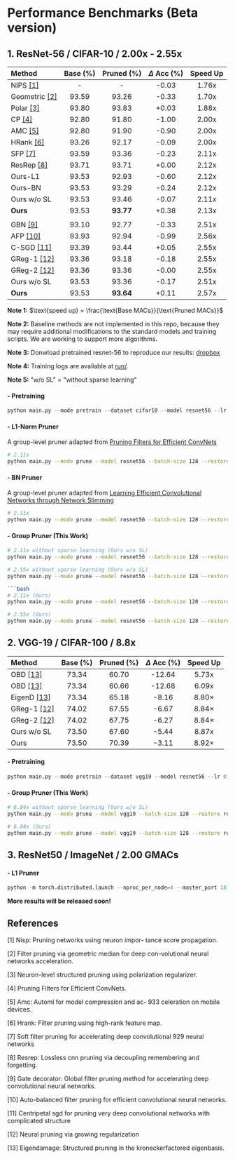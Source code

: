 # Performance Benchmarks (Beta version)


## 1. ResNet-56 / CIFAR-10 / 2.00x - 2.55x

| Method | Base (%) | Pruned (%) | $\Delta$ Acc (%) | Speed Up |
|:--    |:--:  |:--:    |:--: |:--:      |
| NIPS [[1]](#1)  | -    | -      |-0.03 | 1.76x    |
| Geometric [[2]](#2) | 93.59 | 93.26 | -0.33 | 1.70x |
| Polar [[3]](#3)  | 93.80 | 93.83 | +0.03 |1.88x |
| CP  [[4]](#4)   | 92.80 | 91.80 | -1.00 |2.00x |
| AMC [[5]](#5)   | 92.80 | 91.90 | -0.90 |2.00x |
| HRank [[6]](#6) | 93.26 | 92.17 | -0.09 |2.00x |
| SFP  [[7]](#7)  | 93.59 | 93.36 | -0.23 |2.11x |
| ResRep [[8]](#8) | 93.71 | 93.71 | +0.00 |2.12x |
| Ours-L1 | 93.53 | 92.93 | -0.60 | 2.12x |
| Ours-BN | 93.53 | 93.29 | -0.24 | 2.12x |
| Ours w/o SL | 93.53 | 93.46 | -0.07 | 2.11x |
| **Ours** | 93.53 | **93.77** | +0.38 | 2.13x |
||
| GBN [[9]](#9) | 93.10 |  92.77 | -0.33 | 2.51x |
| AFP [[10]](#10)  | 93.93 | 92.94 | -0.99 | 2.56x |
| C-SGD [[11]](#11) | 93.39 | 93.44 | +0.05 | 2.55x |
| GReg-1 [[12]](#12)  | 93.36 | 93.18 | -0.18 | 2.55x |
| GReg-2 [[12]](#12)  | 93.36 | 93.36 | -0.00 | 2.55x |
| Ours w/o SL | 93.53 | 93.36 | -0.17 | 2.51x |
| **Ours** | 93.53 | **93.64** | +0.11 | 2.57x |

**Note 1:** $\text{speed up} = \frac{\text{Base MACs}}{\text{Pruned MACs}}$

**Note 2:** Baseline methods are not implemented in this repo, because they may require additional modifications to the standard models and training scripts. We are working to support more algorithms.

**Note 3:** Donwload pretrained resnet-56 to reproduce our results: [dropbox](https://www.dropbox.com/sh/71s2rlt5zr83i4v/AAAjBCwslVf89TjJ49NHl0Epa?dl=0)

**Note 4:** Training logs are available at [run/](https://github.com/VainF/Torch-Pruning/tree/master/benchmarks/run).

**Note 5:** "w/o SL" = "without sparse learning"

#### - Pretraining
```python
python main.py --mode pretrain --dataset cifar10 --model resnet56 --lr 0.1 --total-epochs 200 --lr-decay-milestones 120,150,180 
```

#### - L1-Norm Pruner
A group-level pruner adapted from [Pruning Filters for Efficient ConvNets](https://arxiv.org/abs/1608.08710)
```bash
# 2.11x
python main.py --mode prune --model resnet56 --batch-size 128 --restore run/cifar10/pretrain/cifar10_resnet56.pth --dataset cifar10  --method l1 --speed-up 2.11 --global-pruning
```

#### - BN Pruner
A group-level pruner adapted from [Learning Efficient Convolutional Networks through Network Slimming](https://arxiv.org/abs/1708.06519)
```bash
# 2.11x
python main.py --mode prune --model resnet56 --batch-size 128 --restore run/cifar10/pretrain/cifar10_resnet56.pth --dataset cifar10  --method slim --speed-up 2.11 --global-pruning --reg 1e-5
```

#### - Group Pruner (This Work)
```bash
# 2.11x without sparse learning (Ours w/o SL)
python main.py --mode prune --model resnet56 --batch-size 128 --restore run/cifar10/pretrain/cifar10_resnet56.pth --dataset cifar10  --method group_norm --speed-up 2.11 --global-pruning

# 2.55x without sparse learning (Ours w/o SL)
python main.py --mode prune --model resnet56 --batch-size 128 --restore run/cifar10/pretrain/cifar10_resnet56.pth --dataset cifar10  --method group_norm --speed-up 2.55 --global-pruning

```bash
# 2.11x (Ours)
python main.py --mode prune --model resnet56 --batch-size 128 --restore run/cifar10/pretrain/cifar10_resnet56.pth --dataset cifar10  --method group_sl --speed-up 2.11 --global-pruning --reg 5e-4

# 2.55x (Ours)
python main.py --mode prune --model resnet56 --batch-size 128 --restore run/cifar10/pretrain/cifar10_resnet56.pth --dataset cifar10  --method group_sl --speed-up 2.55 --global-pruning --reg 5e-4
```

## 2. VGG-19 / CIFAR-100 / 8.8x

| Method | Base (%) | Pruned (%) | $\Delta$ Acc (%) | Speed Up |
|:--    |:--:  |:--:    |:--: |:--:      |
| OBD [[13]](#13) | 73.34 | 60.70 | -12.64 | 5.73x |
| OBD [[13]](#13) | 73.34 | 60.66 | -12.68 | 6.09x |
| EigenD [[13]](#13) | 73.34 | 65.18 | -8.16 |  8.80× |
| GReg-1 [[12]](#12) | 74.02 | 67.55 | -6.67 | 8.84× |
| GReg-2 [[12]](#12) | 74.02 | 67.75 | -6.27 | 8.84× |
| Ours w/o SL | 73.50 | 67.60 | -5.44 |  8.87x |
| Ours | 73.50 | 70.39  | -3.11 | 8.92× |

#### - Pretraining
```python
python main.py --mode pretrain --dataset vgg19 --model resnet56 --lr 0.1 --total-epochs 200 --lr-decay-milestones 120,150,180 
```

#### - Group Pruner (This Work)
```bash
# 8.84x without sparse learning (Ours w/o SL)
python main.py --mode prune --model vgg19 --batch-size 128 --restore run/cifar10/pretrain/cifar100_vgg19.pth --dataset cifar100  --method group_norm --speed-up 8.84 --global-pruning

# 8.84x (Ours)
python main.py --mode prune --model vgg19 --batch-size 128 --restore run/cifar10/pretrain/cifar100_vgg19.pth --dataset cifar100  --method group_sl --speed-up 8.84 --global-pruning --reg 5e-4
```

## 3. ResNet50 / ImageNet / 2.00 GMACs

#### - L1 Pruner
```python
python -m torch.distributed.launch --nproc_per_node=4 --master_port 18119 --use_env main_imagenet.py --model resnet50 --epochs 90 --batch-size 64 --lr-step-size 30 --lr 0.01 --prune --method l1 --pretrained --output-dir run/imagenet/resnet50_sl --target-flops 2.00 --cache-dataset --print-freq 100 --workers 16 --data-path PATH_TO_IMAGENET --output-dir PATH_TO_OUTPUT_DIR # &> output.log
```

**More results will be released soon!**

## References

<a id="1">[1]</a> Nisp: Pruning networks using neuron impor- tance score propagation. 

<a id="2">[2]</a> Filter pruning via geometric median for deep con-volutional neural networks acceleration. 

<a id="3">[3]</a> Neuron-level structured pruning using polarization regularizer.  

<a id="4">[4]</a> Pruning Filters for Efficient ConvNets.

<a id="5">[5]</a> Amc: Automl for model compression and ac- 933 celeration on mobile devices.

<a id="6">[6]</a> Hrank: Filter pruning using high-rank feature map.

<a id="7">[7]</a> Soft filter pruning for accelerating deep convolutional 929 neural networks

<a id="8">[8]</a> Resrep: Lossless cnn pruning via decoupling remembering and forgetting.

<a id="9">[9]</a> Gate decorator: Global filter pruning method for accelerating deep convolutional neural networks.

<a id="10">[10]</a> Auto-balanced filter pruning for efficient convolutional neural networks.

<a id="11">[11]</a> Centripetal sgd for pruning very deep convolutional networks with complicated structure

<a id="12">[12]</a> Neural pruning via growing regularization

<a id="13">[13]</a>  Eigendamage: Structured pruning in the kroneckerfactored eigenbasis.
